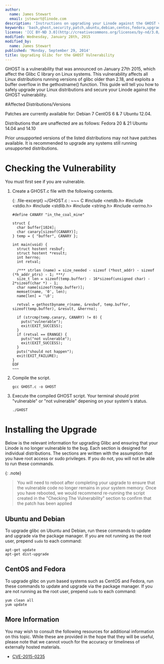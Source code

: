 ```yaml
---
author:
  name: James Stewart
  email: jstewart@linode.com
description: 'Instructions on upgrading your Linode against the GHOST vulnerability.'
keywords: 'bash,ghost,security,patch,ubuntu,debian,centos,fedora,upgrade'
license: '[CC BY-ND 3.0](http://creativecommons.org/licenses/by-nd/3.0/us/)'
modified: Wednesday, January 28th, 2015
modified_by:
  name: James Stewart
published: 'Monday, September 29, 2014'
title: Upgrading Glibc for the GHOST Vulnerability
---
```


GHOST is a vulnerability that was announced on January 27th 2015, which affect the Glibc C library on Linux systems.  This vulnerability affects all Linux distributions running versions of glibc older than 2.18, and exploits a buffer overflow in the gethostname() function. This guide will tell you how to safely upgrade your Linux distributions and secure your Linode against the GHOST vulnerability.

#Affected Distributions/Versions

Patches are currently available for:
Debian 7
CentOS 6 & 7
Ubuntu 12.04.

Distributions that are unaffected are as follows:
Fedora 20 & 21
Ubuntu 14.04 and 14.10

Prior unsupported versions of the listed distributions may not have patches available.  It is recommended to upgrade any systems still running unsupported distributions.

# Checking the Vulnerability

You must first see if you are vulnerable.

1.  Create a GHOST.c file with the following contents.

    {: .file-excerpt}
    ~/GHOST.c
    :   ~~~ C
		#include <netdb.h>
		#include <stdio.h>
		#include <stdlib.h>
		#include <string.h>
		#include <errno.h>

		#define CANARY "in_the_coal_mine"

		struct {
		  char buffer[1024];
		  char canary[sizeof(CANARY)];
		} temp = { "buffer", CANARY };

		int main(void) {
		  struct hostent resbuf;
		  struct hostent *result;
		  int herrno;
		  int retval;

		  /*** strlen (name) = size_needed - sizeof (*host_addr) - sizeof (*h_addr_ptrs) - 1; ***/
		  size_t len = sizeof(temp.buffer) - 16*sizeof(unsigned char) - 2*sizeof(char *) - 1;
		  char name[sizeof(temp.buffer)];
		  memset(name, '0', len);
		  name[len] = '\0';

		  retval = gethostbyname_r(name, &resbuf, temp.buffer, sizeof(temp.buffer), &result, &herrno);

		  if (strcmp(temp.canary, CANARY) != 0) {
		    puts("vulnerable");
		    exit(EXIT_SUCCESS);
		  }
		  if (retval == ERANGE) {
		    puts("not vulnerable");
		    exit(EXIT_SUCCESS);
		  }
		  puts("should not happen");
		  exit(EXIT_FAILURE);
		}
		EOF
		~~~

2.  Compile the script.

		gcc GHOST.c -o GHOST

3.  Execute the compiled GHOST script.  Your terminal should print "vulnerable" or "not vulnerable" depening on your system's status.

		./GHOST


# Installing the Upgrade

Below is the relevant information for upgrading Glibc and ensuring that your Linode is no longer vulnerable to the bug. Each section is designed for individual distributions. The sections are written with the assumption that you have root access or sudo privileges. If you do not, you will not be able to run these commands.

{: .note}
>You will need to reboot after completing your upgrade to ensure that the vulnerable code no longer remains in your system memory.  Once you have rebooted, we would recommend re-running the script created in the "Checking The Vulnerability" section to confirm that the patch has been applied

## Ubuntu and Debian

To upgrade glibc on Ubuntu and Debian, run these commands to update and upgrade via the package manager. If you are not running as the root user, prepend `sudo` to each command:

	apt-get update
	apt-get dist-upgrade

## CentOS and Fedora

To upgrade glibc on yum based systems such as CentOS and Fedora, run these commands to update and upgrade via the package manager. If you are not running as the root user, prepend `sudo` to each command:

	yum clean all
	yum update

More Information
----------------

You may wish to consult the following resources for additional information on this topic. While these are provided in the hope that they will be useful, please note that we cannot vouch for the accuracy or timeliness of externally hosted materials.

- [CVE-2015-0235](http://www.openwall.com/lists/oss-security/2015/01/27/9)
